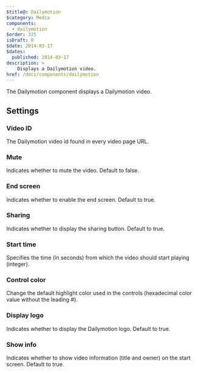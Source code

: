 ```yaml
---
$title@: Dailymotion
$category: Media
components:
  - dailymotion
$order: 325
isDraft: 0
$date: 2014-03-17
$dates:
  published: 2014-03-17
description: >
    Displays a Dailymotion video.
href: /docs/components/dailymotion
---
```

<p>The Dailymotion component displays a Dailymotion video.</p>
<amp-dailymotion data-videoid="x1r0aw6"
  layout="responsive"
  data-ui-highlight="FF4081"
  width="480"
  height="270"></amp-dailymotion>
<h2 class="mt4 mb4">Settings</h2>
<h3 class="mb3 mt3">Video ID</h3>
The Dailymotion video id found in every video page URL.
<h3 class="mb3 mt3">Mute</h3>
Indicates whether to mute the video. Default to false.
<h3 class="mb3 mt3">End screen</h3>
Indicates whether to enable the end screen. Default to true.
<h3 class="mb3 mt3">Sharing</h3>
Indicates whether to display the sharing button. Default to true.
<h3 class="mb3 mt3">Start time</h3>
Specifies the time (in seconds) from which the video should start playing (integer).
<h3 class="mb3 mt3">Control color</h3>
Change the default highlight color used in the controls (hexadecimal color value without the leading #).
<h3 class="mb3 mt3">Display logo</h3>
Indicates whether to display the Dailymotion logo. Default to true.
<h3 class="mb3 mt3">Show info</h3>
Indicates whether to show video information (title and owner) on the start screen. Default to true.

